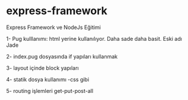 # express-framework
Express Framework ve NodeJs Eğitimi


1- Pug kulllanımı: html yerine kullanılıyor. Daha sade daha basit. Eski adı Jade

2- index.pug dosyasında if yapıları kullanmak

3- layout içinde block yapıları

4- statik dosya kullanımı -css gibi

5- routing işlemleri get-put-post-all